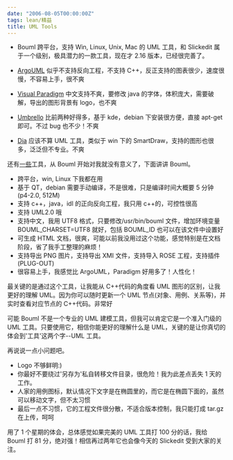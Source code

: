 ```yaml
---
date: "2006-08-05T00:00:00Z"
tags: lean/精益
title: UML Tools
---
```


- Bouml
  跨平台，支持 Win, Linux, Unix, Mac 的 UML 工具，和 Slickedit 属于一个级别，极具潜力的一款工具，现在才 2.16 版本，已经很完善了。

- [ArgoUML](http://argouml.tigris.org/)
  似乎不支持反向工程，不支持 C++，反正支持的图表很少，速度很慢，不容易上手，很不爽

- [Visual Paradigm](http://www.visual-paradigm.com)
  中文支持不爽，要修改 java 的字体，体积庞大，需要破解，导出的图形背景有 logo，也不爽

- [Umbrello](http://uml.sourceforge.net/index.php)
  比前两种好得多，基于 kde，debian 下安装很方便，直接 apt-get 即可。不过 bug 也不少！不爽

- [Dia](http://www.lysator.liu.se/%7Ealla/dia/)
  应该不算 UML 工具，类似于 win 下的 SmartDraw，支持的图形也很多，泛泛但不专业。不爽

还有[一些][1]工具，从 Bouml 开始对我就没有意义了，下面讲讲 Bouml。

  - 跨平台，win, Linux 下我都在用
  - 基于 QT，debian 需要手动编译，不是很难，只是编译时间大概要 5 分钟(p4-2.0, 512M)
  - 支持 c++，java，idl 的正向反向工程，我只用 c++的，可控性很高
  - 支持 UML2.0 哦
  - 支持中文，我用 UTF8 格式，只要修改/usr/bin/bouml 文件，增加环境变量 BOUML_CHARSET=UTF8 就好，包括 BOUML_ID 也可以在该文件中设置好
  - 可生成 HTML 文档，很爽，可能以前我没用过这个功能，感觉特别是在文档阶段，省了我手工整理的麻烦！
  - 支持导出 PNG 图片，支持导出 XMI 文件，支持导入 ROSE 工程，支持插件(PLUG-OUT)
  - 很容易上手，我感觉比 ArgoUML，Paradigm 好用多了！人性化！

最关键的是通过这个工具，让我能从 C++代码的角度看 UML 图形的区别，让我更好的理解 UML。因为你可以随时更新一个 UML 节点(对象、用例、关系等)，并实时查看对应节点的 C++代码。非常好

可能 Bouml 不是一个专业的 UML 建模工具，但我可以肯定它是一个准入门级的 UML 工具。只要使用它，相信你能更好的理解什么是 UML，关键的是让你真切的体会到'工具'这两个字--UML 工具。

再说说一点小问题吧。

  - Logo 不够鲜明:)
  - 你最好不要绕过'另存为'私自转移文件目录，很危险！我为此差点丢失 1 天的工作。
  - 人家的用例图标，默认情况下文字是在椭圆里的，而它是在椭圆下面的，虽然可以移动文字，但不太习惯
  - 最后一点不习惯，它的工程文件很分散，不适合版本控制，我只能打成 tar.gz 在上传，呵呵

用了 1 个星期的体会，总体感觉如果完美的 UML 工具打 100 分的话，我给 Bouml 打 81 分，绝对强！相信再过两年它也会像今天的 Slickedit 受到大家的关注。

[1]: http://plg.uwaterloo.ca/%7Emigod/uml.html
